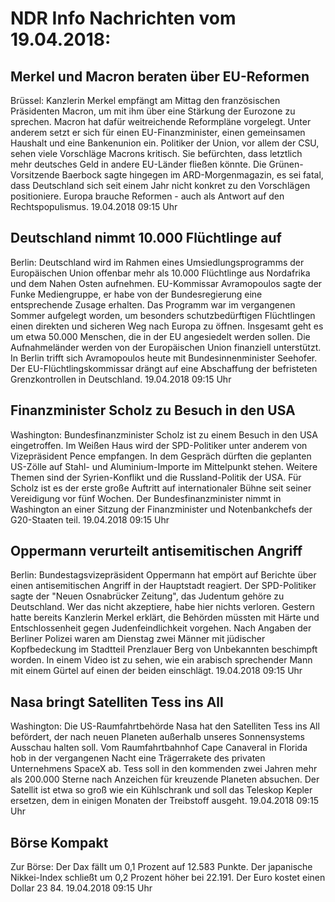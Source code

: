 # NDR Info Nachrichten vom 19.04.2018:


## Merkel und Macron beraten über EU-Reformen
Brüssel: Kanzlerin Merkel empfängt am Mittag den französischen Präsidenten Macron, um mit ihm über eine Stärkung der Eurozone zu sprechen. Macron hat dafür weitreichende Reformpläne vorgelegt. Unter anderem setzt er sich für einen EU-Finanzminister, einen gemeinsamen Haushalt und eine Bankenunion ein. Politiker der Union, vor allem der CSU, sehen viele Vorschläge Macrons kritisch. Sie befürchten, dass letztlich mehr deutsches Geld in andere EU-Länder fließen könnte. Die Grünen-Vorsitzende Baerbock sagte hingegen im ARD-Morgenmagazin, es sei fatal, dass Deutschland sich seit einem Jahr nicht konkret zu den Vorschlägen positioniere. Europa brauche Reformen - auch als Antwort auf den Rechtspopulismus. 19.04.2018 09:15 Uhr 

## Deutschland nimmt 10.000 Flüchtlinge auf
Berlin: Deutschland wird im Rahmen eines Umsiedlungsprogramms der Europäischen Union offenbar mehr als 10.000 Flüchtlinge aus Nordafrika und dem Nahen Osten aufnehmen. EU-Kommissar Avramopoulos sagte der Funke Mediengruppe, er habe von der Bundesregierung eine entsprechende Zusage erhalten. Das Programm war im vergangenen Sommer aufgelegt worden, um besonders schutzbedürftigen Flüchtlingen einen direkten und sicheren Weg nach Europa zu öffnen. Insgesamt geht es um etwa 50.000 Menschen, die in der EU angesiedelt werden sollen. Die Aufnahmeländer werden von der Europäischen Union finanziell unterstützt. In Berlin trifft sich Avramopoulos heute mit Bundesinnenminister Seehofer. Der EU-Flüchtlingskommissar drängt auf eine Abschaffung der befristeten Grenzkontrollen in Deutschland. 19.04.2018 09:15 Uhr 

## Finanzminister Scholz zu Besuch in den USA
Washington: Bundesfinanzminister Scholz ist zu einem Besuch in den USA eingetroffen. Im Weißen Haus wird der SPD-Politiker unter anderem von Vizepräsident Pence empfangen. In dem Gespräch dürften die geplanten US-Zölle auf Stahl- und Aluminium-Importe im Mittelpunkt stehen. Weitere Themen sind der Syrien-Konflikt und die Russland-Politik der USA. Für Scholz ist es der erste große Auftritt auf internationaler Bühne seit seiner Vereidigung vor fünf Wochen. Der Bundesfinanzminister nimmt in Washington an einer Sitzung der Finanzminister und Notenbankchefs der G20-Staaten teil. 19.04.2018 09:15 Uhr 

## Oppermann verurteilt antisemitischen Angriff
Berlin: 	Bundestagsvizepräsident Oppermann hat empört auf Berichte über einen antisemitischen Angriff in der Hauptstadt reagiert. Der SPD-Politiker sagte der "Neuen Osnabrücker Zeitung", das Judentum gehöre zu Deutschland. Wer das nicht akzeptiere, habe hier nichts verloren. Gestern hatte bereits Kanzlerin Merkel erklärt, die Behörden müssten mit Härte und Entschlossenheit gegen Judenfeindlichkeit vorgehen. Nach Angaben der Berliner Polizei waren am Dienstag zwei Männer mit jüdischer Kopfbedeckung im Stadtteil Prenzlauer Berg von Unbekannten beschimpft worden. In einem Video ist zu sehen, wie ein arabisch sprechender Mann mit einem Gürtel auf einen der beiden einschlägt. 19.04.2018 09:15 Uhr 

## Nasa bringt Satelliten Tess ins All
Washington: Die US-Raumfahrtbehörde Nasa hat den Satelliten Tess ins All befördert, der nach neuen Planeten außerhalb unseres Sonnensystems Ausschau halten soll. Vom Raumfahrtbahnhof Cape Canaveral in Florida hob in der vergangenen Nacht eine Trägerrakete des privaten Unternehmens SpaceX ab. Tess soll in den kommenden zwei Jahren mehr als 200.000 Sterne nach Anzeichen für kreuzende Planeten absuchen. Der Satellit ist etwa so groß wie ein Kühlschrank und soll das Teleskop Kepler ersetzen, dem in einigen Monaten der Treibstoff ausgeht. 19.04.2018 09:15 Uhr 

## Börse Kompakt
Zur Börse: Der Dax fällt um 0,1 Prozent auf 12.583 Punkte. Der japanische Nikkei-Index schließt um 0,2 Prozent höher bei 22.191. Der Euro kostet einen Dollar 23 84. 19.04.2018 09:15 Uhr 

